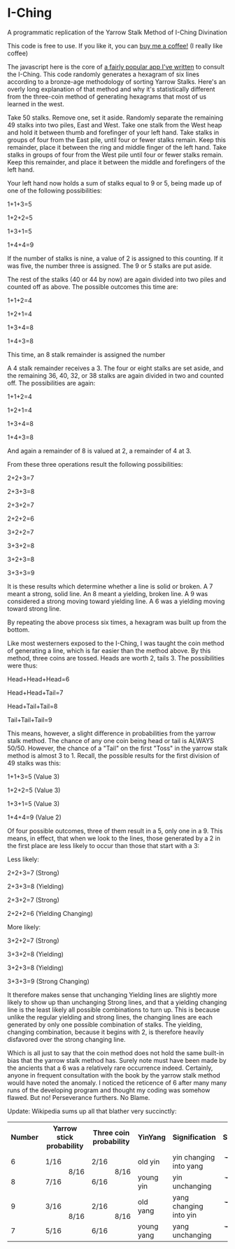 # I-Ching

A programmatic replication of the Yarrow Stalk Method of I-Ching Divination

This code is free to use. If you like it, you can <a href="https://www.buymeacoffee.com/brianfit">buy me a coffee!</a> (I really like coffee)

The javascript here is the core of [a fairly popular app I've written](http://www.brian-fitzgerald.net/i-ching/?github) to consult the I-Ching. This code randomly generates a hexagram of six lines according to a bronze-age methodology of sorting Yarrow Stalks. Here's an overly long explanation of that method and why it's statistically different from the three-coin method of generating hexagrams that most of us learned in the west. 

Take 50 stalks. Remove one, set it aside. Randomly separate the remaining 49 stalks into two piles, East and West. Take one stalk from the West heap and hold it between thumb and forefinger of your left hand. Take stalks in groups of four from the East pile, until four or fewer stalks remain. Keep this remainder, place it between the ring and middle finger of the left hand. Take stalks in groups of four from the West pile until four or fewer stalks remain. Keep this remainder, and place it between the middle and forefingers of the left hand.

Your left hand now holds a sum of stalks equal to 9 or 5, being made up of one of the following possibilities:

 1+1+3=5 
 
 1+2+2=5 
 
 1+3+1=5 
 
 1+4+4=9 
 
If the number of stalks is nine, a value of 2 is assigned to this counting. If it was five, the number three is assigned. The 9 or 5 stalks are put aside.

The rest of the stalks (40 or 44 by now) are again divided into two piles and counted off as above. The possible outcomes this time are:

 1+1+2=4 
 
 1+2+1=4 
 
 1+3+4=8 
 
 1+4+3=8 
 
This time, an 8 stalk remainder is assigned the number

A 4 stalk remainder receives a 3. The four or eight stalks are set aside, and the remaining 36, 40, 32, or 38 stalks are again divided in two and counted off. The possibilities are again:

 1+1+2=4 
 
 1+2+1=4 
 
 1+3+4=8 
 
 1+4+3=8 

And again a remainder of 8 is valued at 2, a remainder of 4 at 3.

From these three operations result the following possibilities:

 2+2+3=7 
 
 2+3+3=8 
 
 2+3+2=7 
 
 2+2+2=6 
 
 3+2+2=7 
 
 3+3+2=8 
 
 3+2+3=8 
 
 3+3+3=9
 
It is these results which determine whether a line is solid or broken. A 7 meant a strong, solid line. An 8 meant a yielding, broken line. A 9 was considered a strong moving toward yielding line. A 6 was a yielding moving toward strong line.

By repeating the above process six times, a hexagram was built up from the bottom.

Like most westerners exposed to the I-Ching, I was taught the coin method of generating a line, which is far easier than the method above. By this method, three coins are tossed. Heads are worth 2, tails 3. The possibilities were thus:

 Head+Head+Head=6 
 
 Head+Head+Tail=7 
 
 Head+Tail+Tail=8 
 
 Tail+Tail+Tail=9 
 
This means, however, a slight difference in probabilities from the yarrow stalk method. The chance of any one coin being head or tail is ALWAYS 50/50. However, the chance of a "Tail" on the first "Toss" in the yarrow stalk method is almost 3 to 1. Recall, the possible results for the first division of 49 stalks was this:

 1+1+3=5 (Value 3) 
 
 1+2+2=5 (Value 3) 
 
 1+3+1=5 (Value 3) 
 
 1+4+4=9 (Value 2) 

Of four possible outcomes, three of them result in a 5, only one in a 9. This means, in effect, that when we look to the lines, those generated by a 2 in the first place are less likely to occur than those that start with a 3:

 Less likely: 
 
 2+2+3=7 (Strong) 
 
 2+3+3=8 (Yielding) 
 
 2+3+2=7 (Strong) 
 
 2+2+2=6 (Yielding Changing) 
 
 More likely: 
 
 3+2+2=7 (Strong) 
 
 3+3+2=8 (Yielding) 
 
 3+2+3=8 (Yielding) 
 
 3+3+3=9 (Strong Changing) 
 
It therefore makes sense that unchanging Yielding lines are slightly more likely to show up than unchanging Strong lines, and that a yielding changing line is the least likely all possible combinations to turn up. This is because unlike the regular yielding and strong lines, the changing lines are each generated by only one possible combination of stalks. The yielding, changing combination, because it begins with 2, is therefore heavily disfavored over the strong changing line.

Which is all just to say that the coin method does not hold the same built-in bias that the yarrow stalk method has. Surely note must have been made by the ancients that a 6 was a relatively rare occurrence indeed. Certainly, anyone in frequent consultation with the book by the yarrow stalk method would have noted the anomaly. I noticed the reticence of 6 after many many runs of the developing program and thought my coding was somehow flawed. But no! Perseverance furthers. No Blame.

Update: Wikipedia sums up all that blather very succinctly: 

<table class="wikitable sortable">
<tr>
<th>Number</th>
<th colspan="2">Yarrow stick probability</th>
<th colspan="2">Three coin probability</th>
<th>YinYang</th>
<th>Signification</th>
<th>Symbol</th>
</tr>
<tr>
<td>6</td>
<td>1/16</td>
<td rowspan="2">8/16</td>
<td>2/16</td>
<td rowspan="2">8/16</td>
<td>old yin</td>
<td>yin changing into yang</td>
<td style="text-align:center;"><s><b>---</b></s><b>x</b><s><b>---</b></s></td>
</tr>
<tr>
<td>8</td>
<td>7/16</td>
<td>6/16</td>
<td>young yin</td>
<td>yin unchanging</td>
<td style="text-align:center;"><s><b>---</b></s>&#160;&#160;<s><b>---</b></s></td>
</tr>
<tr>
<td>9</td>
<td>3/16</td>
<td rowspan="2">8/16</td>
<td>2/16</td>
<td rowspan="2">8/16</td>
<td>old yang</td>
<td>yang changing into yin</td>
<td style="text-align:center;"><s><b>---o---</b></s></td>
</tr>
<tr>
<td>7</td>
<td>5/16</td>
<td>6/16</td>
<td>young yang</td>
<td>yang unchanging</td>
<td style="text-align:center;"><s><b>--------</b></s></td>
</tr>
</table>
